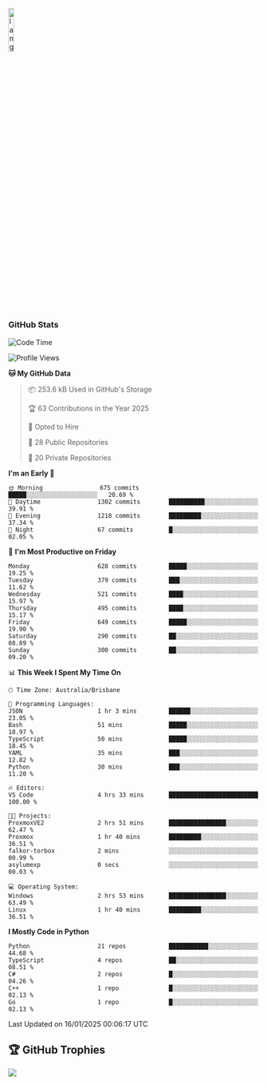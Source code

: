 <p align="left"><img width=15%" src="https://github.com/alansmathew/alansmathew/raw/master/lang.gif" alt="lang image here" /></p>

# <h3 align="left">GitHub Stats</h3>

<!--START_SECTION:waka-->
![Code Time](http://img.shields.io/badge/Code%20Time-553%20hrs%2017%20mins-blue)

![Profile Views](http://img.shields.io/badge/Profile%20Views-19-blue)

**🐱 My GitHub Data** 

> 📦 253.6 kB Used in GitHub's Storage 
 > 
> 🏆 63 Contributions in the Year 2025
 > 
> 💼 Opted to Hire
 > 
> 📜 28 Public Repositories 
 > 
> 🔑 20 Private Repositories 
 > 
**I'm an Early 🐤** 

```text
🌞 Morning                675 commits         █████░░░░░░░░░░░░░░░░░░░░   20.69 % 
🌆 Daytime                1302 commits        ██████████░░░░░░░░░░░░░░░   39.91 % 
🌃 Evening                1218 commits        █████████░░░░░░░░░░░░░░░░   37.34 % 
🌙 Night                  67 commits          █░░░░░░░░░░░░░░░░░░░░░░░░   02.05 % 
```
📅 **I'm Most Productive on Friday** 

```text
Monday                   628 commits         █████░░░░░░░░░░░░░░░░░░░░   19.25 % 
Tuesday                  379 commits         ███░░░░░░░░░░░░░░░░░░░░░░   11.62 % 
Wednesday                521 commits         ████░░░░░░░░░░░░░░░░░░░░░   15.97 % 
Thursday                 495 commits         ████░░░░░░░░░░░░░░░░░░░░░   15.17 % 
Friday                   649 commits         █████░░░░░░░░░░░░░░░░░░░░   19.90 % 
Saturday                 290 commits         ██░░░░░░░░░░░░░░░░░░░░░░░   08.89 % 
Sunday                   300 commits         ██░░░░░░░░░░░░░░░░░░░░░░░   09.20 % 
```


📊 **This Week I Spent My Time On** 

```text
🕑︎ Time Zone: Australia/Brisbane

💬 Programming Languages: 
JSON                     1 hr 3 mins         ██████░░░░░░░░░░░░░░░░░░░   23.05 % 
Bash                     51 mins             █████░░░░░░░░░░░░░░░░░░░░   18.97 % 
TypeScript               50 mins             █████░░░░░░░░░░░░░░░░░░░░   18.45 % 
YAML                     35 mins             ███░░░░░░░░░░░░░░░░░░░░░░   12.82 % 
Python                   30 mins             ███░░░░░░░░░░░░░░░░░░░░░░   11.20 % 

🔥 Editors: 
VS Code                  4 hrs 33 mins       █████████████████████████   100.00 % 

🐱‍💻 Projects: 
ProxmoxVE2               2 hrs 51 mins       ████████████████░░░░░░░░░   62.47 % 
Proxmox                  1 hr 40 mins        █████████░░░░░░░░░░░░░░░░   36.51 % 
falkor-torbox            2 mins              ░░░░░░░░░░░░░░░░░░░░░░░░░   00.99 % 
asylumexp                0 secs              ░░░░░░░░░░░░░░░░░░░░░░░░░   00.03 % 

💻 Operating System: 
Windows                  2 hrs 53 mins       ████████████████░░░░░░░░░   63.49 % 
Linux                    1 hr 40 mins        █████████░░░░░░░░░░░░░░░░   36.51 % 
```

**I Mostly Code in Python** 

```text
Python                   21 repos            ███████████░░░░░░░░░░░░░░   44.68 % 
TypeScript               4 repos             ██░░░░░░░░░░░░░░░░░░░░░░░   08.51 % 
C#                       2 repos             █░░░░░░░░░░░░░░░░░░░░░░░░   04.26 % 
C++                      1 repo              █░░░░░░░░░░░░░░░░░░░░░░░░   02.13 % 
Go                       1 repo              █░░░░░░░░░░░░░░░░░░░░░░░░   02.13 % 
```




 Last Updated on 16/01/2025 00:06:17 UTC
<!--END_SECTION:waka-->

## 🏆 GitHub Trophies

![](https://github-profile-trophy.vercel.app/?username=samh06&theme=discord&no-frame=true&no-bg=false&margin-w=4)
